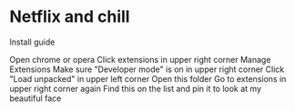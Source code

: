 # Netflix and chill

Install guide

Open chrome or opera
Click extensions in upper right corner
Manage Extensions
Make sure "Developer mode" is on in upper right corner
Click "Load unpacked" in upper left corner
Open this folder
Go to extensions in upper right corner again
Find this on the list and pin it to look at my beautiful face
